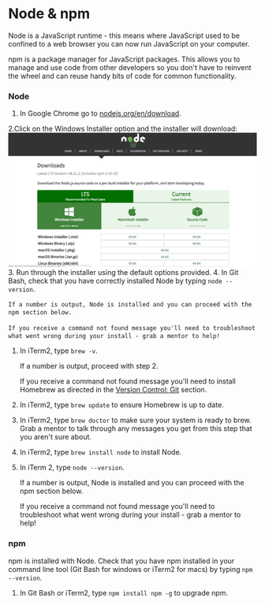 # Node & npm

Node is a JavaScript runtime - this means where JavaScript used to be confined to a web browser you can now run JavaScript on your computer.

npm is a package manager for JavaScript packages.  This allows you to manage and use code from other developers so you don't have to reinvent the wheel and can reuse handy bits of code for common functionality.

### Node
<!--sec data-title="Windows" data-id="section0" data-show=true data-collapse=true ces-->
1. In Google Chrome go to [nodejs.org/en/download](https://nodejs.org/en/download/).

2.Click on the Windows Installer option and the installer will download:
    ![](/assets/node-install.png)
3. Run through the installer using the default options provided.
4. In Git Bash, check that you have correctly installed Node by typing `node --version`. 

    If a number is output, Node is installed and you can proceed with the npm section below.

    If you receive a command not found message you'll need to troubleshoot what went wrong during your install - grab a mentor to help!  
<!--endsec-->

<!--sec data-title="Mac" data-id="section1" data-show=true data-collapse=true ces-->
1. In iTerm2, type `brew -v`. 

    If a number is output, proceed with step 2.

    If you receive a command not found message you'll need to install Homebrew as directed in the [Version Control: Git](/version-control---git.md) section. 

2. In iTerm2, type `brew update` to ensure Homebrew is up to date.

3. In iTerm2, type `brew doctor` to make sure your system is ready to brew. Grab a mentor to talk through any messages you get from this step that you aren't sure about. 
    
4. In iTerm2, type `brew install node` to install Node.

5. In iTerm 2, type `node --version`. 

    If a number is output, Node is installed and you can proceed with the npm section below.

    If you receive a command not found message you'll need to troubleshoot what went wrong during your install - grab a mentor to help!  
<!--endsec-->

### npm

npm is installed with Node.  Check that you have npm installed in your command line tool \(Git Bash for windows or iTerm2 for macs\) by typing `npm --version`. 

1. In Git Bash or iTerm2, type `npm install npm -g` to upgrade npm.

